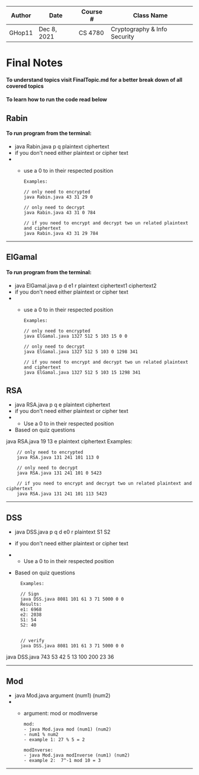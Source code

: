 | Author | Date | Course # | Class Name |
|-----|-----|----|-----|
|GHop11|Dec 8, 2021| CS 4780 | Cryptography & Info Security | 

# Final Notes
#### To understand topics visit FinalTopic.md for a better break down of all covered topics
#### To learn how to run the code read below


## Rabin

#### To run program from the terminal: 
- java Rabin.java p q plaintext ciphertext
- if you don't need either plaintext or cipher text
- - use a 0 to in their respected position


        Examples: 

        // only need to encrypted
        java Rabin.java 43 31 29 0

        // only need to decrypt
        java Rabin.java 43 31 0 784

        // if you need to encrypt and decrypt two un related plaintext and ciphertext
        java Rabin.java 43 31 29 784



---
## ElGamal
#### To run program from the terminal: 
- java ElGamal.java p d e1 r plaintext ciphertext1 ciphertext2
- if you don't need either plaintext or cipher text
- - use a 0 to in their respected position


        Examples: 
    
        // only need to encrypted
        java ElGamal.java 1327 512 5 103 15 0 0

        // only need to decrypt
        java ElGamal.java 1327 512 5 103 0 1298 341

        // if you need to encrypt and decrypt two un related plaintext and ciphertext
        java ElGamal.java 1327 512 5 103 15 1298 341




## RSA 
-  java RSA.java p q e plaintext ciphertext
- if you don't need either plaintext or cipher text
- - Use a 0 to in their respected position
- Based on quiz questions

java RSA.java 19 13 e plaintext ciphertext
        Examples: 

        // only need to encrypted
        java RSA.java 131 241 101 113 0

        // only need to decrypt
        java RSA.java 131 241 101 0 5423

        // if you need to encrypt and decrypt two un related plaintext and ciphertext
        java RSA.java 131 241 101 113 5423


-----


## DSS
-  java DSS.java p q d e0 r plaintext S1 S2
- if you don't need either plaintext or cipher text
- - Use a 0 to in their respected position
- Based on quiz questions


        Examples: 

        // Sign
        java DSS.java 8081 101 61 3 71 5000 0 0
        Results: 
        e1: 6968
        e2: 2038
        S1: 54
        S2: 40


        // verify
        java DSS.java 8081 101 61 3 71 5000 0 0

java DSS.java 743 53 42 5 13 100 200 23 36





------

## Mod
-  java Mod.java argument (num1) (num2)
- - argument: mod or modInverse
    

        mod:
        - java Mod.java mod (num1) (num2)
        - num1 % num2
        - example 1: 27 % 5 = 2
        
        modInverse:
        - java Mod.java modInverse (num1) (num2)
        - example 2:  7^-1 mod 10 = 3


      










-------
